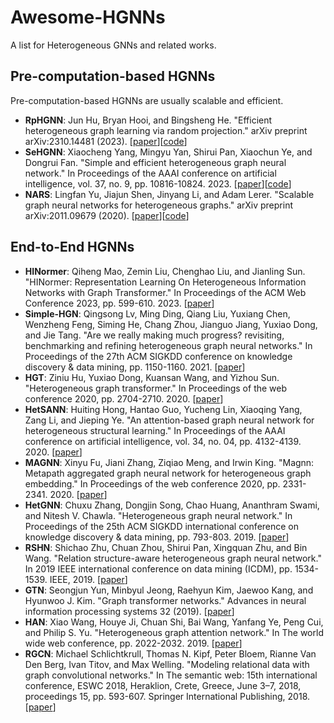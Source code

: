 # Awesome-HGNNs
A list for Heterogeneous GNNs and related works.



## Pre-computation-based HGNNs

Pre-computation-based HGNNs are usually scalable and efficient.

- **RpHGNN**: Jun Hu, Bryan Hooi, and Bingsheng He. "Efficient heterogeneous graph learning via random projection." arXiv preprint arXiv:2310.14481 (2023). [[paper](https://arxiv.org/abs/2310.14481)][[code](https://github.com/CrawlScript/RpHGNN)]
- **SeHGNN**: Xiaocheng Yang, Mingyu Yan, Shirui Pan, Xiaochun Ye, and Dongrui Fan. "Simple and efficient heterogeneous graph neural network." In Proceedings of the AAAI conference on artificial intelligence, vol. 37, no. 9, pp. 10816-10824. 2023. [[paper](https://ojs.aaai.org/index.php/AAAI/article/view/26283)][[code](https://github.com/ICT-GIMLab/SeHGNN)]
- **NARS**: Lingfan Yu, Jiajun Shen, Jinyang Li, and Adam Lerer. "Scalable graph neural networks for heterogeneous graphs." arXiv preprint arXiv:2011.09679 (2020). [[paper](https://arxiv.org/abs/2011.09679)][[code](https://github.com/facebookresearch/NARS)]


## End-to-End HGNNs

- **HINormer**: Qiheng Mao, Zemin Liu, Chenghao Liu, and Jianling Sun. "HINormer: Representation Learning On Heterogeneous Information Networks with Graph Transformer." In Proceedings of the ACM Web Conference 2023, pp. 599-610. 2023. [[paper](https://arxiv.org/abs/2302.11329)]
- **Simple-HGN**: Qingsong Lv, Ming Ding, Qiang Liu, Yuxiang Chen, Wenzheng Feng, Siming He, Chang Zhou, Jianguo Jiang, Yuxiao Dong, and Jie Tang. "Are we really making much progress? revisiting, benchmarking and refining heterogeneous graph neural networks." In Proceedings of the 27th ACM SIGKDD conference on knowledge discovery & data mining, pp. 1150-1160. 2021. [[paper](http://keg.cs.tsinghua.edu.cn/yuxiao/papers/KDD21-Lv-et-al-HeterGNN.pdf)]
- **HGT**: Ziniu Hu, Yuxiao Dong, Kuansan Wang, and Yizhou Sun. "Heterogeneous graph transformer." In Proceedings of the web conference 2020, pp. 2704-2710. 2020. [[paper](https://dl.acm.org/doi/pdf/10.1145/3366423.3380027)]
- **HetSANN**: Huiting Hong, Hantao Guo, Yucheng Lin, Xiaoqing Yang, Zang Li, and Jieping Ye. "An attention-based graph neural network for heterogeneous structural learning." In Proceedings of the AAAI conference on artificial intelligence, vol. 34, no. 04, pp. 4132-4139. 2020. [[paper](https://aaai.org/ojs/index.php/AAAI/article/view/5833/5689)]
- **MAGNN**: Xinyu Fu, Jiani Zhang, Ziqiao Meng, and Irwin King. "Magnn: Metapath aggregated graph neural network for heterogeneous graph embedding." In Proceedings of the web conference 2020, pp. 2331-2341. 2020. [[paper](https://arxiv.org/pdf/2002.01680)]
- **HetGNN**: Chuxu Zhang, Dongjin Song, Chao Huang, Ananthram Swami, and Nitesh V. Chawla. "Heterogeneous graph neural network." In Proceedings of the 25th ACM SIGKDD international conference on knowledge discovery & data mining, pp. 793-803. 2019. [[paper](https://dl.acm.org/doi/pdf/10.1145/3292500.3330961)]
- **RSHN**: Shichao Zhu, Chuan Zhou, Shirui Pan, Xingquan Zhu, and Bin Wang. "Relation structure-aware heterogeneous graph neural network." In 2019 IEEE international conference on data mining (ICDM), pp. 1534-1539. IEEE, 2019. [[paper](https://par.nsf.gov/servlets/purl/10166589)]
- **GTN**: Seongjun Yun, Minbyul Jeong, Raehyun Kim, Jaewoo Kang, and Hyunwoo J. Kim. "Graph transformer networks." Advances in neural information processing systems 32 (2019). [[paper](https://proceedings.neurips.cc/paper_files/paper/2019/file/9d63484abb477c97640154d40595a3bb-Paper.pdf)]
- **HAN**: Xiao Wang, Houye Ji, Chuan Shi, Bai Wang, Yanfang Ye, Peng Cui, and Philip S. Yu. "Heterogeneous graph attention network." In The world wide web conference, pp. 2022-2032. 2019. [[paper](https://arxiv.org/pdf/1903.07293)]
- **RGCN**: Michael Schlichtkrull, Thomas N. Kipf, Peter Bloem, Rianne Van Den Berg, Ivan Titov, and Max Welling. "Modeling relational data with graph convolutional networks." In The semantic web: 15th international conference, ESWC 2018, Heraklion, Crete, Greece, June 3–7, 2018, proceedings 15, pp. 593-607. Springer International Publishing, 2018. [[paper](https://arxiv.org/pdf/1703.06103)]
